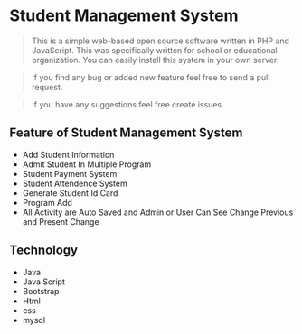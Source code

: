 # Student Management System

> This is a simple web-based open source software written in PHP and JavaScript. This was specifically written for school or educational organization. You can easily install this system in your own server.

> If you find any bug or added new feature feel free to send a pull request.

> If you have any suggestions feel free create issues.



Feature of Student Management System
-----------------------------
- Add Student Information
- Admit Student In Multiple Program
- Student Payment System
- Student Attendence System
- Generate Student Id Card
- Program Add
- All Activity are Auto Saved and Admin or User Can See Change Previous and Present Change

Technology
-----------------------
- Java
- Java Script
- Bootstrap
- Html
- css
- mysql



